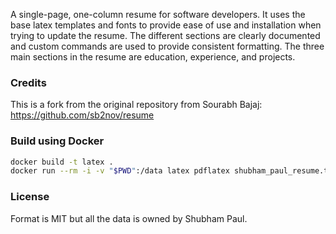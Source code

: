 A single-page, one-column resume for software developers. It uses the base latex templates and fonts to provide ease of use and installation when trying to update the resume. The different sections are clearly documented and custom commands are used to provide consistent formatting. The three main sections in the resume are education, experience, and projects.

### Credits
This is a fork from the original repository from Sourabh Bajaj: https://github.com/sb2nov/resume

### Build using Docker

```sh
docker build -t latex .
docker run --rm -i -v "$PWD":/data latex pdflatex shubham_paul_resume.tex
```


### License

Format is MIT but all the data is owned by Shubham Paul.
